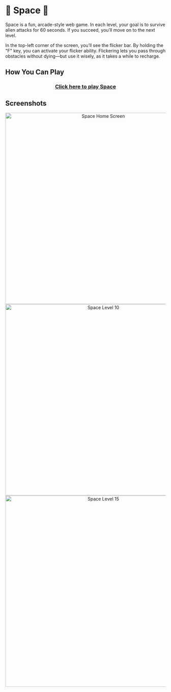 <h1>🚀 Space 👾</h1>

<p>
Space is a fun, arcade-style web game. In each level, your goal is to survive alien attacks for 60 seconds. If you succeed, you’ll move on to the next level.

In the top-left corner of the screen, you’ll see the flicker bar. By holding the "F" key, you can activate your flicker ability. Flickering lets you pass through obstacles without dying—but use it wisely, as it takes a while to recharge.
</p>

<h2>How You Can Play</h2>

<div align="center">
  <h3>
    <a href="https://danielnakhooda.com/games/Space/SpaceHome.html">
      Click here to play Space
    </a>
  </h3>
</div>

<h2>Screenshots</h2>

<p align="center">
  <img src="https://github.com/user-attachments/assets/d58478ef-90f0-4a2d-b40d-3bce62a4ad2d" alt="Space Home Screen" width="600" />
  <img src="https://github.com/user-attachments/assets/d045c892-cff6-46d6-ad90-5a8679423324" alt="Space Level 10" width="600" />
  <img src="https://github.com/user-attachments/assets/2a629433-5256-4297-ad48-20a94d1ee575" alt="Space Level 15" width="600" />
</p>
